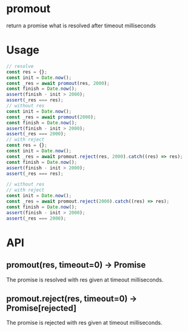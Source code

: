 # promout
return a promise what is resolved after timeout milliseconds 

# Usage 

```js
// resolve
const res = {};
const init = Date.now();
const _res = await promout(res, 2000);
const finish = Date.now();
assert(finish - init > 2000);
assert(_res === res);
// without res
const init = Date.now();
const _res = await promout(2000);
const finish = Date.now();
assert(finish - init > 2000);
assert(_res === 2000);
// with reject
const res = {};
const init = Date.now();
const _res = await promout.reject(res, 2000).catch((res) => res);
const finish = Date.now();
assert(finish - init > 2000);
assert(_res === res);

// without res
// with reject
const init = Date.now();
const _res = await promout.reject(2000).catch((res) => res);
const finish = Date.now();
assert(finish - init > 2000);
assert(_res === 2000);
```
# API

## promout(res, timeout=0) -> Promise
The promise is resolved with res given at timeout milliseconds.

## promout.reject(res, timeout=0) -> Promise[rejected]
The promise is rejected with res given at timeout milliseconds.